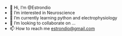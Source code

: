 - 👋 Hi, I’m @Estrondio
- 👀 I’m interested in Neuroscience
- 🌱 I’m currently learning python and electrophysiology
- 💞️ I’m looking to collaborate on ...
- 📫 How to reach me estrondio@gmail.com

<!---
Estrondio/Estrondio is a ✨ special ✨ repository because its `README.md` (this file) appears on your GitHub profile.
You can click the Preview link to take a look at your changes.
--->
